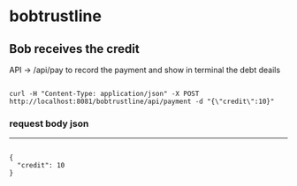 # bobtrustline


## Bob receives the credit 

API -> /api/pay to record the payment and show in terminal the debt deails

<code>
curl -H "Content-Type: application/json" -X POST http://localhost:8081/bobtrustline/api/payment -d "{\"credit\":10}"
</code>

### request body json
----------------

<code>
{
  "credit": 10
}
</code>
